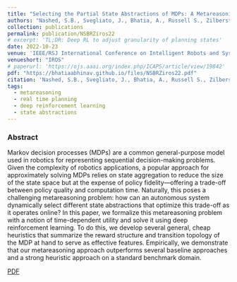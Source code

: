```yaml
---
title: "Selecting the Partial State Abstractions of MDPs: A Metareasoning Approach with Deep Reinforcement Learning"
authors: "Nashed, S.B., Svegliato, J., Bhatia, A., Russell S., Zilberstein, S."
collection: publications
permalink: publication/NSBRZiros22
# excerpt: 'TL;DR: Deep RL to adjust granularity of planning states'
date: 2022-10-23
venue: 'IEEE/RSJ International Conference on Intelligent Robots and Systems'
venueshort: "IROS"
# paperurl: 'https://ojs.aaai.org/index.php/ICAPS/article/view/19842'
pdf: "https://bhatiaabhinav.github.io/files/NSBRZiros22.pdf"
citation: 'Nashed, S.B., Svegliato, J., Bhatia, A., Russell S., Zilberstein, S. (2022). Selecting the partial state abstractions of MDPs: A metareasoning approach with deep reinforcement learning. In <i>Proceedings of the IEEE/RSJ International Conference on Intelligent Robots and Systems</i>.'
tags:
  - metareasoning
  - real time planning
  - deep reinforcement learning
  - state abstractions
---
```


<!-- Everything written here will come on the paper's own webpage. All the above data except the excerpt will also appear automatically. -->

<!-- TL;DR: -->

### Abstract
Markov decision processes (MDPs) are a common general-purpose model used in robotics for representing sequential decision-making problems. Given the complexity of robotics applications, a popular approach for approximately solving MDPs relies on state aggregation to reduce the size of the state space but at the expense of policy fidelity—offering a trade-off between policy quality and computation time. Naturally, this poses a challenging metareasoning problem: how can an autonomous system dynamically select different state abstractions that optimize this trade-off as it operates online? In this paper, we formalize this metareasoning problem with a notion of time-dependent utility and solve it using deep reinforcement learning. To do this, we develop several general, cheap heuristics that summarize the reward structure and transition topology of the MDP at hand to serve as effective features. Empirically, we demonstrate that our metareasoning approach outperforms several baseline approaches and a strong heuristic approach on a standard benchmark domain.


[PDF](https://bhatiaabhinav.github.io/files/NSBRZiros22.pdf)

<!-- Should be a pdf link: -->

